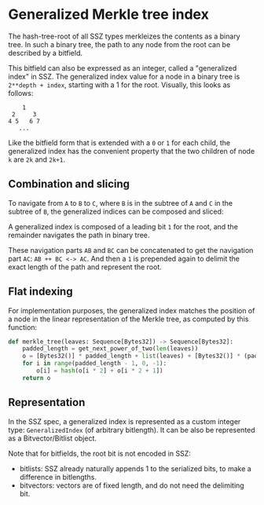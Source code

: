 

# Generalized Merkle tree index

The hash-tree-root of all SSZ types merkleizes the contents as a binary tree.
In such a binary tree, the path to any node from the root can be described by a bitfield.

This bitfield can also be expressed as an integer, called a "generalized index" in SSZ.
The generalized index value for a node in a binary tree is `2**depth + index`, starting with a 1 for the root.
Visually, this looks as follows:

```
    1
 2     3
4 5   6 7
   ...
``` 

Like the bitfield form that is extended with a `0` or `1` for each child,
 the generalized index has the convenient property that the two children of node `k` are `2k` and `2k+1`.

## Combination and slicing

To navigate from `A` to `B` to `C`, where `B` is in the subtree of `A` and `C` in the subtree of `B`, the generalized indices can be composed and sliced:

A generalized index is composed of a leading bit `1` for the root, and the remainder navigates the path in binary tree.

These navigation parts `AB` and `BC` can be concatenated to get the navigation part `AC`: `AB ++ BC <-> AC`.
And then a `1` is prepended again to delimit the exact length of the path and represent the root.  


## Flat indexing
 
For implementation purposes, the generalized index matches the position of a node in the linear representation of the Merkle tree, as computed by this function:

```python
def merkle_tree(leaves: Sequence[Bytes32]) -> Sequence[Bytes32]:
    padded_length = get_next_power_of_two(len(leaves))
    o = [Bytes32()] * padded_length + list(leaves) + [Bytes32()] * (padded_length - len(leaves))
    for i in range(padded_length - 1, 0, -1):
        o[i] = hash(o[i * 2] + o[i * 2 + 1])
    return o
```

## Representation

In the SSZ spec, a generalized index is represented as a custom integer type: `GeneralizedIndex` (of arbitrary bitlength).
It can be also be represented as a Bitvector/Bitlist object.

Note that for bitfields, the root bit is not encoded in SSZ:
- bitlists: SSZ already naturally appends 1 to the serialized bits, to make a difference in bitlengths.
- bitvectors: vectors are of fixed length, and do not need the delimiting bit.
